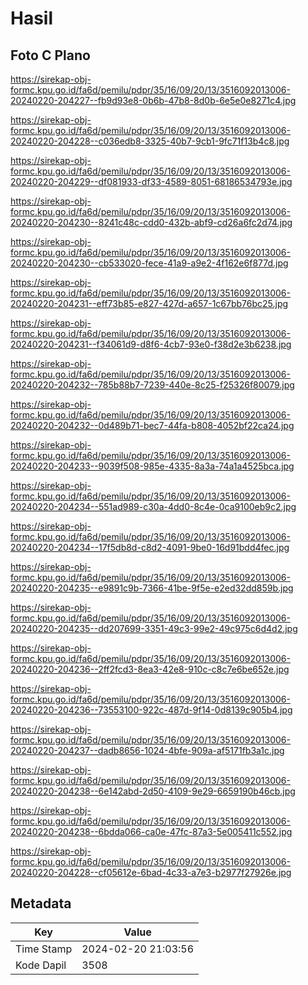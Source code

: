 # Hasil

## Foto C Plano

https://sirekap-obj-formc.kpu.go.id/fa6d/pemilu/pdpr/35/16/09/20/13/3516092013006-20240220-204227--fb9d93e8-0b6b-47b8-8d0b-6e5e0e8271c4.jpg

https://sirekap-obj-formc.kpu.go.id/fa6d/pemilu/pdpr/35/16/09/20/13/3516092013006-20240220-204228--c036edb8-3325-40b7-9cb1-9fc71f13b4c8.jpg

https://sirekap-obj-formc.kpu.go.id/fa6d/pemilu/pdpr/35/16/09/20/13/3516092013006-20240220-204229--df081933-df33-4589-8051-68186534793e.jpg

https://sirekap-obj-formc.kpu.go.id/fa6d/pemilu/pdpr/35/16/09/20/13/3516092013006-20240220-204230--8241c48c-cdd0-432b-abf9-cd26a6fc2d74.jpg

https://sirekap-obj-formc.kpu.go.id/fa6d/pemilu/pdpr/35/16/09/20/13/3516092013006-20240220-204230--cb533020-fece-41a9-a9e2-4f162e6f877d.jpg

https://sirekap-obj-formc.kpu.go.id/fa6d/pemilu/pdpr/35/16/09/20/13/3516092013006-20240220-204231--eff73b85-e827-427d-a657-1c67bb76bc25.jpg

https://sirekap-obj-formc.kpu.go.id/fa6d/pemilu/pdpr/35/16/09/20/13/3516092013006-20240220-204231--f34061d9-d8f6-4cb7-93e0-f38d2e3b6238.jpg

https://sirekap-obj-formc.kpu.go.id/fa6d/pemilu/pdpr/35/16/09/20/13/3516092013006-20240220-204232--785b88b7-7239-440e-8c25-f25326f80079.jpg

https://sirekap-obj-formc.kpu.go.id/fa6d/pemilu/pdpr/35/16/09/20/13/3516092013006-20240220-204232--0d489b71-bec7-44fa-b808-4052bf22ca24.jpg

https://sirekap-obj-formc.kpu.go.id/fa6d/pemilu/pdpr/35/16/09/20/13/3516092013006-20240220-204233--9039f508-985e-4335-8a3a-74a1a4525bca.jpg

https://sirekap-obj-formc.kpu.go.id/fa6d/pemilu/pdpr/35/16/09/20/13/3516092013006-20240220-204234--551ad989-c30a-4dd0-8c4e-0ca9100eb9c2.jpg

https://sirekap-obj-formc.kpu.go.id/fa6d/pemilu/pdpr/35/16/09/20/13/3516092013006-20240220-204234--17f5db8d-c8d2-4091-9be0-16d91bdd4fec.jpg

https://sirekap-obj-formc.kpu.go.id/fa6d/pemilu/pdpr/35/16/09/20/13/3516092013006-20240220-204235--e9891c9b-7366-41be-9f5e-e2ed32dd859b.jpg

https://sirekap-obj-formc.kpu.go.id/fa6d/pemilu/pdpr/35/16/09/20/13/3516092013006-20240220-204235--dd207699-3351-49c3-99e2-49c975c6d4d2.jpg

https://sirekap-obj-formc.kpu.go.id/fa6d/pemilu/pdpr/35/16/09/20/13/3516092013006-20240220-204236--2ff2fcd3-8ea3-42e8-910c-c8c7e6be652e.jpg

https://sirekap-obj-formc.kpu.go.id/fa6d/pemilu/pdpr/35/16/09/20/13/3516092013006-20240220-204236--73553100-922c-487d-9f14-0d8139c905b4.jpg

https://sirekap-obj-formc.kpu.go.id/fa6d/pemilu/pdpr/35/16/09/20/13/3516092013006-20240220-204237--dadb8656-1024-4bfe-909a-af5171fb3a1c.jpg

https://sirekap-obj-formc.kpu.go.id/fa6d/pemilu/pdpr/35/16/09/20/13/3516092013006-20240220-204238--6e142abd-2d50-4109-9e29-6659190b46cb.jpg

https://sirekap-obj-formc.kpu.go.id/fa6d/pemilu/pdpr/35/16/09/20/13/3516092013006-20240220-204238--6bdda066-ca0e-47fc-87a3-5e005411c552.jpg

https://sirekap-obj-formc.kpu.go.id/fa6d/pemilu/pdpr/35/16/09/20/13/3516092013006-20240220-204228--cf05612e-6bad-4c33-a7e3-b2977f27926e.jpg


## Metadata

| Key        | Value               |
| ---------- | ------------------- |
| Time Stamp | 2024-02-20 21:03:56 |
| Kode Dapil | 3508                |



